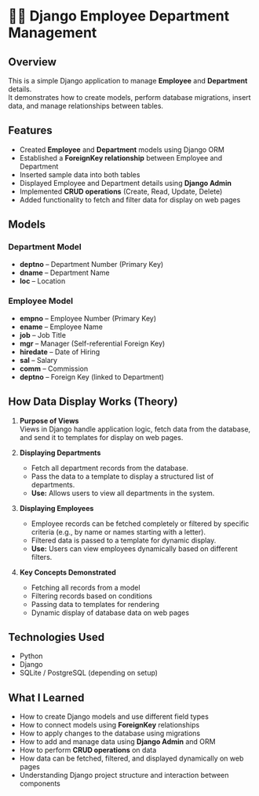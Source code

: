 # 🧑‍💼 Django Employee Department Management

##  Overview
This is a simple Django application to manage **Employee** and **Department** details.  
It demonstrates how to create models, perform database migrations, insert data, and manage relationships between tables.

##  Features
- Created **Employee** and **Department** models using Django ORM  
- Established a **ForeignKey relationship** between Employee and Department  
- Inserted sample data into both tables  
- Displayed Employee and Department details using **Django Admin**  
- Implemented **CRUD operations** (Create, Read, Update, Delete)  
- Added functionality to fetch and filter data for display on web pages  

##  Models

### Department Model
- **deptno** – Department Number (Primary Key)  
- **dname** – Department Name  
- **loc** – Location  

### Employee Model
- **empno** – Employee Number (Primary Key)  
- **ename** – Employee Name  
- **job** – Job Title  
- **mgr** – Manager (Self-referential Foreign Key)  
- **hiredate** – Date of Hiring  
- **sal** – Salary  
- **comm** – Commission  
- **deptno** – Foreign Key (linked to Department)  

##  How Data Display Works (Theory)
1. **Purpose of Views**  
   Views in Django handle application logic, fetch data from the database, and send it to templates for display on web pages.

2. **Displaying Departments**  
   - Fetch all department records from the database.  
   - Pass the data to a template to display a structured list of departments.  
   - **Use:** Allows users to view all departments in the system.

3. **Displaying Employees**  
   - Employee records can be fetched completely or filtered by specific criteria (e.g., by name or names starting with a letter).  
   - Filtered data is passed to a template for dynamic display.  
   - **Use:** Users can view employees dynamically based on different filters.

4. **Key Concepts Demonstrated**  
   - Fetching all records from a model  
   - Filtering records based on conditions  
   - Passing data to templates for rendering  
   - Dynamic display of database data on web pages  

##  Technologies Used
- Python  
- Django  
- SQLite / PostgreSQL (depending on setup)  

##  What I Learned
- How to create Django models and use different field types  
- How to connect models using **ForeignKey** relationships  
- How to apply changes to the database using migrations  
- How to add and manage data using **Django Admin** and ORM  
- How to perform **CRUD operations** on data  
- How data can be fetched, filtered, and displayed dynamically on web pages  
- Understanding Django project structure and interaction between components  
